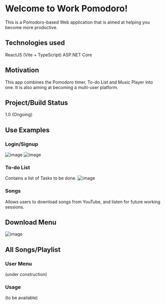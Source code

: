 # Welcome to Work Pomodoro!
This is a Pomodoro-based Web application that is aimed at helping you become more productive.

## Technologies used
ReactJS (Vite + TypeScript)
ASP.NET Core 

## Motivation
This app combines the Pomodoro timer, To-do List and Music Player into one. It is also aiming at becoming a multi-user platform.

## Project/Build Status
1.0 (Ongoing)

## Use Examples
### Login/Signup 
![image](https://github.com/vathuglife/WorkPomodoro/assets/99245931/b39f7fd9-79db-437a-9a15-62a93ab7edbb)
![image](https://github.com/vathuglife/WorkPomodoro/assets/99245931/a3a56d5f-d0ec-456e-8130-1e08b749f02c)

### To-do List
Contains a list of Tasks to be done.
![image](https://github.com/vathuglife/WorkPomodoro/assets/99245931/1ae5c5b0-7d2b-4b99-b660-1caeebca576b)

### Songs
Allows users to download songs from YouTube, and listen for future working sessions.
## Download Menu
![image](https://github.com/vathuglife/WorkPomodoro/assets/99245931/950eeca6-2dfe-4c64-a54a-74df3958e04a)
## All Songs/Playlist

### User Menu 
(under construction)

### Usage
(to be available)

